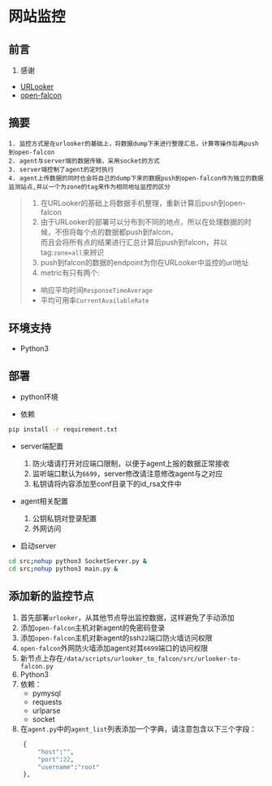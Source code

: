 # 网站监控

## 前言

1. 感谢
+ [URLooker](https://github.com/URLooker "URLooker")
+ [open-falcon](https://github.com/open-falcon "open-falcon")


## 摘要

```text
1. 监控方式是在urlooker的基础上，将数据dump下来进行整理汇总，计算等操作后再push到open-falcon
2. agent与server端的数据传输，采用socket的方式
3. server端控制了agent的定时执行
4. agent上传数据的同时也会将自己的dump下来的数据push到open-falcon作为独立的数据监测站点,并以一个为zone的tag来作为相同地址监控的区分
```

> 1. 在URLooker的基础上将数据手机整理，重新计算后push到open-falcon
> 2. 由于URLooker的部署可以分布到不同的地点，所以在处理数据的时候，不但将每个点的数据都push到falcon，\
而且会将所有点的结果进行汇总计算后push到falcon，并以tag:`zone=all`来辨识 
> 3. push到falcon的数据的endpoint为你在URLooker中监控的url地址
> 4. metric有只有两个:
> + 响应平均时间`ResponseTimeAverage`
> + 平均可用率`CurrentAvailableRate` 


## 环境支持
+ Python3

## 部署

+ python环境

+ 依赖
```bash
pip install -r requirement.txt
```
+ server端配置
    1. 防火墙请打开对应端口限制，以便于agent上报的数据正常接收
    2. 监听端口默认为`6699`，server修改请注意修改agent与之对应
    3. 私钥请将内容添加至conf目录下的id_rsa文件中

+ agent相关配置
    1. 公钥私钥对登录配置
    2. 外网访问
  
+ 启动server

```bash
cd src;nohup python3 SocketServer.py &
cd src;nohup python3 main.py &
```
## 添加新的监控节点

1. 首先部署`urlooker`，从其他节点导出监控数据，这样避免了手动添加
2. 添加`open-falcon`主机对新agent的免密码登录
3. 添加`open-falcon`主机对新agent的ssh`22`端口防火墙访问权限
4. `open-falcon`外网防火墙添加agent对其`6699`端口的访问权限
5. 新节点上存在`/data/scripts/urlooker_to_falcon/src/urlooker-to-falcon.py`
6. Python3
7. 依赖：
    + pymysql
    + requests
    + urlparse
    + socket
8. 在`agent.py`中的`agent_list`列表添加一个字典，请注意包含以下三个字段：
```python
    {
        "host":"",  
        "port":22,
        "username":"root"
    },
```